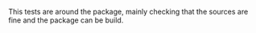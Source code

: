 This tests are around the package, mainly checking that the sources are
fine and the package can be build.
